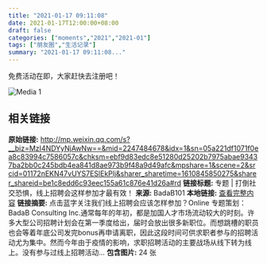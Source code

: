 ```yaml
---
title: "2021-01-17 09:11:08"
date: 2021-01-17T12:00:00+08:00
draft: false
categories: ["moments","2021","2021-01"]
tags: ["朋友圈","生活记录"]
summary: "2021-01-17 09:11:08..."
---
```


免费活动在即，大家赶快去注册吧！

![Media 1](/Moments/photos/2021-01-17/202101170911080.jpg)

## 相关链接

**原始链接:** http://mp.weixin.qq.com/s?__biz=MzI4NDYyNjAwNw==&mid=2247484678&idx=1&sn=05a221df1071f0ea8c83994c7586057c&chksm=ebf9d83edc8e51280d25202b7975abae93437ba2bb0c245bdb4ea841d8ae973b9f48a9d49afc&mpshare=1&scene=2&srcid=01172nEKN47vUYS7ESlEkPlj&sharer_sharetime=1610845850275&sharer_shareid=be1c8edd6c93eec155a61c876e41d26a#rd
**链接标题:** 专题 | 打倒社交恐惧，线上招聘会这样参加才最有效！
**来源:** BadaB101
**本地链接:** [查看完整内容](/link_content/2021/01/2021-01-17-2/link_content/)
**链接摘要:** 点击蓝字关注我们线上招聘会应该怎样参加？Online 专题策划：BadaB Consulting Inc.通常每年的年初，都是加国人才市场流动较大的时刻。许多大型公司招聘计划会在第一季度给出，届时会放出很多新职位。而想跳槽的职员也会等着年底公司发完bonus再申请离职，因此这段时间可供求职者参与的招聘活动尤为集中。然而今年由于疫情的影响，求职招聘活动的主要战场从线下转为线上。没有参与过线上招聘活动...
**包含图片:** 24 张

